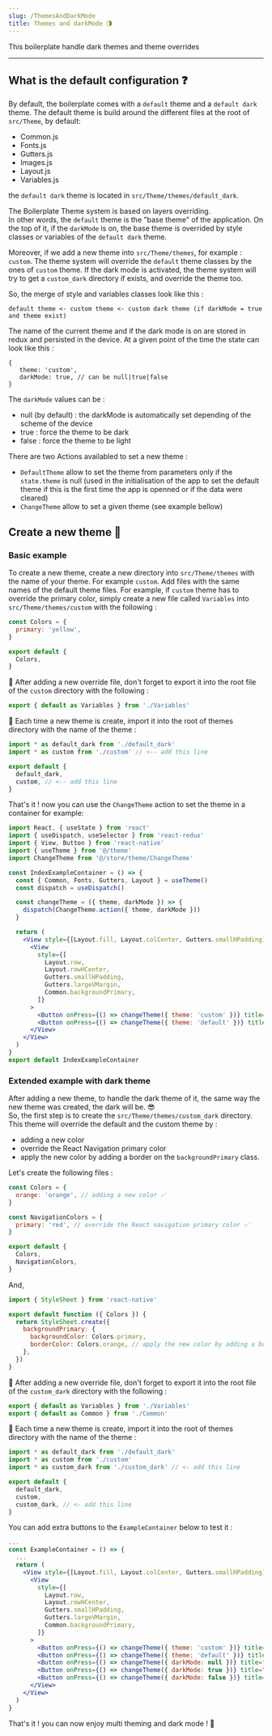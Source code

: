 ```yaml
---
slug: /ThemesAndDarkMode
title: Themes and darkMode 🌗
---
```


This boilerplate handle dark themes and theme overrides

---

## What is the default configuration ❓
By default, the boilerplate comes with a `default` theme and a `default dark` theme. 
The default theme is build around the different files at the root of `src/Theme`, by default:
 - Common.js
 - Fonts.js
 - Gutters.js
 - Images.js
 - Layout.js
 - Variables.js

the `default dark` theme is located in `src/Theme/themes/default_dark`.


The Boilerplate Theme system is based on layers overriding.  
In other words, the `default` theme is the "base theme" of the application. 
On the top of it, if the `darkMode` is on, the base theme is overrided by style classes or variables of the `default dark` theme.

Moreover, if we add a new theme into `src/Theme/themes`, for example : `custom`.
The theme system will override the `default` theme classes by the ones of `custom` theme. 
If the dark mode is activated, the theme system will try to get a `custom_dark` directory if exists, and override the theme too.

So, the merge of style and variables classes look like this :
```
default theme <- custom theme <- custom dark theme (if darkMode = true and theme exist)
``` 

The name of the current theme and if the dark mode is on are stored in redux and persisted in the device. At a given point of the time the state can look like this :
```
{
   theme: 'custom',
   darkMode: true, // can be null|true|false
}
```

The `darkMode` values can be :
 - null (by default) : the darkMode is automatically set depending of the scheme of the device
 - true : force the theme to be dark
 - false : force the theme to be light

There are two Actions availabled to set a new theme :
 - `DefaultTheme` allow to set the theme from parameters only if the `state.theme` is null (used in the initialisation of the app to set the default theme if this is the first time the app is openned or if the data were cleared)
 - `ChangeTheme` allow to set a given theme (see example bellow)

## Create a new theme 🧩

### Basic example
To create a new theme, create a new directory into `src/Theme/themes` with the name of your theme. For example `custom`.
Add files with the same names of the default theme files. 
For example, if `custom` theme has to override the primary color, simply create a new file called `Variables` into `src/Theme/themes/custom` with the following :

```javascript title="src/Theme/themes/custom/Variables.js"
const Colors = {
  primary: 'yellow',
}

export default {
  Colors,
}
``` 

🚨 After adding a new override file, don't forget to export it into the root file of the `custom` directory with the following :
```javascript title="src/Theme/themes/custom/api.js"
export { default as Variables } from './Variables'
```

🚨 Each time a new theme is create, import it into the root of themes directory with the name of the theme :
```javascript title="src/Theme/themes/api.js"
import * as default_dark from './default_dark'
import * as custom from './custom' // <-- add this line

export default {
  default_dark,
  custom, // <-- add this line
}
```

That's it ! now you can use the `ChangeTheme` action to set the theme in a container for example:

```jsx title="src/Containers/Example/api.js"
import React, { useState } from 'react'
import { useDispatch, useSelector } from 'react-redux'
import { View, Button } from 'react-native'
import { useTheme } from '@/theme'
import ChangeTheme from '@/store/theme/ChangeTheme'

const IndexExampleContainer = () => {
  const { Common, Fonts, Gutters, Layout } = useTheme()
  const dispatch = useDispatch()

  const changeTheme = ({ theme, darkMode }) => {
    dispatch(ChangeTheme.action({ theme, darkMode }))
  }

  return (
    <View style={[Layout.fill, Layout.colCenter, Gutters.smallHPadding]}>
      <View
        style={[
          Layout.row,
          Layout.rowHCenter,
          Gutters.smallHPadding,
          Gutters.largeVMargin,
          Common.backgroundPrimary,
        ]}
      >
        <Button onPress={() => changeTheme({ theme: 'custom' })} title="set theme custom" />
        <Button onPress={() => changeTheme({ theme: 'default' })} title="set theme default" />
      </View>
    </View>
  )
}
export default IndexExampleContainer
```

### Extended example with dark theme
After adding a new theme, to handle the dark theme of it, the same way the new theme was created, the dark will be. 😎  
So, the first step is to create the `src/Theme/themes/custom_dark` directory. This theme will override the default and the custom theme by :
 - adding a new color
 - override the React Navigation primary color
 - apply the new color by adding a border on the `backgroundPrimary` class.

Let's create the following files :

```jsx title="src/Theme/themes/custom_dark/Variables.js"
const Colors = {
  orange: 'orange', // adding a new color ✅
}

const NavigationColors = {
  primary: 'red', // override the React navigation primary color ✅
}

export default {
  Colors,
  NavigationColors,
}

```

And, 

```jsx title="src/Theme/themes/custom_dark/Common.js"
import { StyleSheet } from 'react-native'

export default function ({ Colors }) {
  return StyleSheet.create({
    backgroundPrimary: {
      backgroundColor: Colors.primary,
      borderColor: Colors.orange, // apply the new color by adding a border on the `backgroundPrimary` class ✅
    },
  })
}
```

🚨 After adding a new override file, don't forget to export it into the root file of the `custom_dark` directory with the following :
```jsx title="src/Theme/themes/custom_dark/api.js"
export { default as Variables } from './Variables'
export { default as Common } from './Common'
```

🚨 Each time a new theme is create, import it into the root of themes directory with the name of the theme :
```jsx title="src/Theme/themes/api.js"
import * as default_dark from './default_dark'
import * as custom from './custom'
import * as custom_dark from './custom_dark' // <- add this line

export default {
  default_dark,
  custom,
  custom_dark, // <- add this line
}
```

You can add extra buttons to the `ExampleContainer` below to test it :

```jsx title="src/Containers/Example/api.js"
...
const ExampleContainer = () => {
  ...
  return (
    <View style={[Layout.fill, Layout.colCenter, Gutters.smallHPadding]}>
      <View
        style={[
          Layout.row,
          Layout.rowHCenter,
          Gutters.smallHPadding,
          Gutters.largeVMargin,
          Common.backgroundPrimary,
        ]}
      >
        <Button onPress={() => changeTheme({ theme: 'custom' })} title="set theme custom" />
        <Button onPress={() => changeTheme({ theme: 'default' })} title="set theme default" />
        <Button onPress={() => changeTheme({ darkMode: null })} title="Dark auto" /> {/* <- add this line */}
        <Button onPress={() => changeTheme({ darkMode: true })} title="set to Dark" /> {/* <- add this line */}
        <Button onPress={() => changeTheme({ darkMode: false })} title="set to Light" /> {/* <- add this line */}
      </View>
    </View>
  )
}
```

That's it ! you can now enjoy multi theming and dark mode ! 👏 
